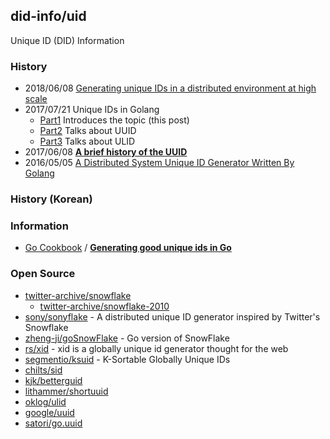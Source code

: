 ## did-info/uid
Unique ID (DID) Information

### History
- 2018/06/08 [Generating unique IDs in a distributed environment at high scale](https://www.callicoder.com/distributed-unique-id-sequence-number-generator/)
- 2017/07/21 Unique IDs in Golang
    - [Part1](http://antoniomo.com/blog/2017/05/21/unique-ids-in-golang-part-1/) Introduces the topic (this post)
    - [Part2](http://antoniomo.com/blog/2017/05/21/unique-ids-in-golang-part-2/) Talks about UUID
    - [Part3](http://antoniomo.com/blog/2017/05/21/unique-ids-in-golang-part-3/) Talks about ULID
- 2017/06/08 [**A brief history of the UUID**](https://segment.com/blog/a-brief-history-of-the-uuid/)
- 2016/05/05 [A Distributed System Unique ID Generator Written By Golang](https://medium.com/@zhengji91/a-distributed-system-unique-id-generator-written-by-golang-60ecfdbe6118)


### History (Korean)


### Information
- [Go Cookbook](https://blog.kowalczyk.info/book/go-cookbook.html) / [**Generating good unique ids in Go**](https://blog.kowalczyk.info/article/JyRZ/generating-good-unique-ids-in-go.html)


### Open Source
- [twitter-archive/snowflake](https://github.com/twitter-archive/snowflake)
    - [twitter-archive/snowflake-2010](https://github.com/twitter-archive/snowflake/tree/snowflake-2010)
- [sony/sonyflake](https://github.com/sony/sonyflake) - A distributed unique ID generator inspired by Twitter's Snowflake
- [zheng-ji/goSnowFlake](https://github.com/zheng-ji/goSnowFlake) - Go version of SnowFlake
- [rs/xid](https://github.com/rs/xid) - xid is a globally unique id generator thought for the web
- [segmentio/ksuid](https://github.com/segmentio/ksuid) - K-Sortable Globally Unique IDs
- [chilts/sid](https://github.com/chilts/sid)
- [kjk/betterguid](https://github.com/kjk/betterguid)
- [lithammer/shortuuid](https://github.com/lithammer/shortuuid)
- [oklog/ulid](https://github.com/oklog/ulid)
- [google/uuid](https://github.com/google/uuid)
- [satori/go.uuid](https://github.com/satori/go.uuid)

